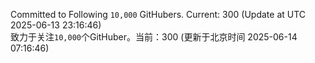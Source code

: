 Committed to Following `10,000` GitHubers. Current: <!-- FOLLOWING_COUNT -->300<!-- FOLLOWING_COUNT --> (Update at UTC <!-- LAST_UPDATED -->2025-06-13 23:16:46<!-- LAST_UPDATED -->)<br>
致力于关注`10,000`个GitHuber。当前：<!-- FOLLOWING_COUNT -->300<!-- FOLLOWING_COUNT --> (更新于北京时间 <!-- LAST_UPDATED_CST -->2025-06-14 07:16:46<!-- LAST_UPDATED_CST -->)

